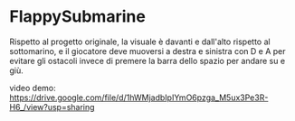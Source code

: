# FlappySubmarine
 
Rispetto al progetto originale, la visuale è davanti e dall'alto rispetto al sottomarino, e il giocatore deve muoversi a destra e sinistra con D e A per evitare gli ostacoli invece di premere la barra dello spazio per andare su e giù.

video demo: https://drive.google.com/file/d/1hWMjadbIpIYmO6pzga_M5ux3Pe3R-H6_/view?usp=sharing
